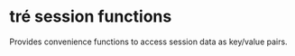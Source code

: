 tré session functions
=====================

Provides convenience functions to access session data as
key/value pairs.
